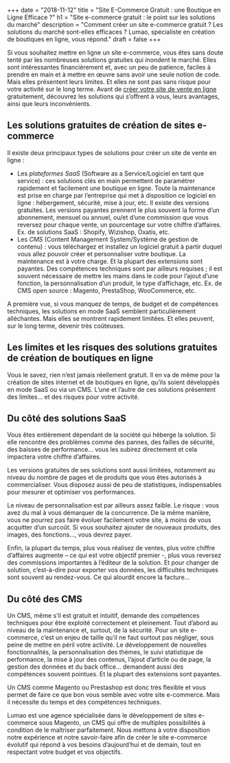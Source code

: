 +++
date = "2018-11-12"
title = "Site E-Commerce Gratuit : une Boutique en Ligne Efficace ?"
h1 = "Site e-commerce gratuit : le point sur les solutions du marché"
description = "Comment créer un site e-commerce gratuit ? Les solutions du marché sont-elles efficaces ? Lumao, spécialiste en création de boutiques en ligne, vous répond."
draft = false
+++

Si vous souhaitez mettre en ligne un site e-commerce, vous êtes sans doute tenté par les nombreuses solutions gratuites qui inondent le marché. Elles sont intéressantes financièrement et, avec un peu de patience, faciles à prendre en main et à mettre en œuvre sans avoir une seule notion de code. Mais elles présentent leurs limites. Et elles ne sont pas sans risque pour votre activité sur le long terme. Avant de [créer votre site de vente en ligne](/ecommerce/creation/) gratuitement, découvrez les solutions qui s’offrent à vous, leurs avantages, ainsi que leurs inconvénients.

## Les solutions gratuites de création de sites e-commerce

Il existe deux principaux types de solutions pour créer un site de vente en ligne :

-	Les _plateformes SaaS_ (Software as a Service/Logiciel en tant que service) : ces solutions clés en main permettent de paramétrer rapidement et facilement une boutique en ligne. Toute la maintenance est prise en charge par l’entreprise qui met à disposition ce logiciel en ligne : hébergement, sécurité, mise à jour, etc. Il existe des versions gratuites. Les versions payantes prennent le plus souvent la forme d’un abonnement, mensuel ou annuel, ou/et d’une commission que vous reversez pour chaque vente, un pourcentage sur votre chiffre d’affaires. Ex. de solutions SaaS : Shopify, Wizishop, Oxatis, etc.
-	Les _CMS_ (Content Management System/Système de gestion de contenu) : vous téléchargez et installez un logiciel gratuit à partir duquel vous allez pouvoir créer et personnaliser votre boutique. La maintenance est à votre charge. Et la plupart des extensions sont payantes. Des compétences techniques sont par ailleurs requises ; il est souvent nécessaire de mettre les mains dans le code pour l’ajout d’une fonction, la personnalisation d’un produit, le type d’affichage, etc. Ex. de CMS open source : Magento, PrestaShop, WooCommerce, etc.

A première vue, si vous manquez de temps, de budget et de compétences techniques, les solutions en mode SaaS semblent particulièrement alléchantes. Mais elles se montrent rapidement limitées. Et elles peuvent, sur le long terme, devenir très coûteuses.

## Les limites et les risques des solutions gratuites de création de boutiques en ligne

Vous le savez, rien n’est jamais réellement gratuit. Il en va de même pour la création de sites internet et de boutiques en ligne, qu’ils soient développés en mode SaaS ou via un CMS. L’une et l’autre de ces solutions présentent des limites… et des risques pour votre activité.

## Du côté des solutions SaaS

Vous êtes entièrement dépendant de la société qui héberge la solution. Si elle rencontre des problèmes comme des pannes, des failles de sécurité, des baisses de performance… vous les subirez directement et cela impactera votre chiffre d’affaires.

Les versions gratuites de ses solutions sont aussi limitées, notamment au niveau du nombre de pages et de produits que vous êtes autorisés à commercialiser. Vous disposez aussi de peu de statistiques, indispensables pour mesurer et optimiser vos performances. 

Le niveau de personnalisation est par ailleurs assez faible. Le risque : vous avez du mal à vous démarquer de la concurrence. De la même manière, vous ne pourrez pas faire évoluer facilement votre site, à moins de vous acquitter d’un surcoût. Si vous souhaitez ajouter de nouveaux produits, des images, des fonctions…, vous devrez payer. 

Enfin, la plupart du temps, plus vous réalisez de ventes, plus votre chiffre d’affaires augmente – ce qui est votre objectif premier -, plus vous reversez des commissions importantes à l’éditeur de la solution. Et pour changer de solution, c’est-à-dire pour exporter vos données, les difficultés techniques sont souvent au rendez-vous. Ce qui alourdit encore la facture…

## Du côté des CMS

Un CMS, même s’il est gratuit et intuitif, demande des compétences techniques pour être exploité correctement et pleinement. Tout d’abord au niveau de la maintenance et, surtout, de la sécurité. Pour un site e-commerce, c’est un enjeu de taille qu’il ne faut surtout pas négliger, sous peine de mettre en péril votre activité. Le développement de nouvelles fonctionnalités, la personnalisation des thèmes, le suivi statistique de performance, la mise à jour des contenus, l’ajout d’article ou de page, la gestion des données et du back office… demandent aussi des compétences souvent pointues. Et la plupart des extensions sont payantes.

Un CMS comme Magento ou Prestashop est donc très flexible et vous permet de faire ce que bon vous semble avec votre site e-commerce. Mais il nécessite du temps et des compétences techniques. 

Lumao est une agence spécialisée dans le développement de sites e-commerce sous Magento, un CMS qui offre de multiples possibilités à condition de le maîtriser parfaitement. Nous mettons à votre disposition notre expérience et notre savoir-faire afin de créer le site e-commerce évolutif qui répond à vos besoins d’aujourd’hui et de demain, tout en respectant votre budget et vos objectifs.